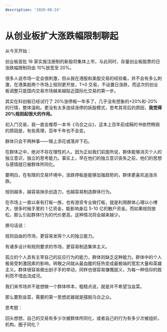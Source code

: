```yaml
---
description: '2020-08-24'
---
```


# 从创业板扩大涨跌幅限制聊起

从今天开始：

创业板首批 18 家实施注册制的新股将集体上市，与此同时，存量创业板股票的日涨跌幅限制将由 10%放宽至 20%。  


很多人说市场一定会很刺激，但从我在港股和美股交易的经验看，并不会有多么刺激，在港美股两个市场上规则更开放，T+0 交易，不设置日涨跌，而这次的创业板调整只是国内交易市场越来越贴近国际化交易的第一步。

其实在科创板已经试行了 20%涨停板一年多了，几乎没有想象的+20%和-20%的行情，整体温和。更没有太多连续涨停的妖股模式，思考其背后的原因，**我觉得 20%规则起很大的作用。**

初入门交易，我一直会推荐一本书《乌合之众》，这本上百年前成稿的书依然畅销的原因是，有些真理，百年千年也不会变。

群体只会干两种事——锦上添花或落井下石。

在群体之中，绝对不存在理性的人。因为正如我们前面所说，群体能够消灭个人的独立意识，独立的思考能力。事实上，早在他们的独立意识丧失之前，他们的思想与感情就已被群体所同化。  


要明白，在有限的交易环境中，涨跌停板是能够加强趋势的，群体更喜欢追涨杀跌。

规则越多，越容易抹杀创造力，也越容易制造群体行为。

在市场上一直以来有打板一族，也有游资专业做打板，就是利用群体心理以小博大，很多时候手里的 1 亿资金，能影响身后 5-10 亿的散户资金。而如果规则放松，那么引起群体行为的代价更高，这种情况将会越来越少。

换句话说：

规则自由的市场，更容易发挥个人的独立能力。

有诸多设计和规则要求的市场，更容易制造集体主义。

孤立的个人具有主宰自己的反应行为的能力，群体则缺乏这种能力。群体中的个人极易受刺激因素的影响，转眼之间就从最血腥的狂热变成最极端的宽宏大量和英雄主义。群体很容易做出刽子手的举动，同样也很容易慷慨就义，为每一种信仰的胜利而不惜血流成河。  


我们来市场并不是想做一个群体样本，粗糙点说，就是并不希望当韭菜。

那么要割韭菜，需要的第一思想武器就是摆脱乌合之众。

思考题：

回头想想，自己的交易有多少次被群体所同化，或者自己的行为有多少次被组织，机构，圈子同化？

